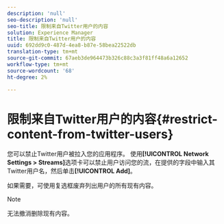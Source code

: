 ```yaml
---
description: 'null'
seo-description: 'null'
seo-title: 限制来自Twitter用户的内容
solution: Experience Manager
title: 限制来自Twitter用户的内容
uuid: 692dd9c0-487d-4ea8-b87e-58bea22522db
translation-type: tm+mt
source-git-commit: 67aeb3de964473b326c88c3a3f81ff48a6a12652
workflow-type: tm+mt
source-wordcount: '68'
ht-degree: 2%

---
```



# 限制来自Twitter用户的内容{#restrict-content-from-twitter-users}

您可以禁止Twitter用户被拉入您的应用程序。 使用&#x200B;**[!UICONTROL Network Settings > Streams]**&#x200B;选项卡可以禁止用户访问您的流，在提供的字段中输入其Twitter用户名，然后单击&#x200B;**[!UICONTROL Add]**。

如果需要，可使用复选框废弃列出用户的所有现有内容。

>[!NOTE]
>
>无法撤消删除现有内容。

